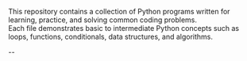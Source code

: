 
This repository contains a collection of Python programs written for learning, practice, and solving common coding problems.  
Each file demonstrates basic to intermediate Python concepts such as loops, functions, conditionals, data structures, and algorithms.

--
